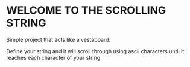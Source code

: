 # WELCOME TO THE SCROLLING STRING #

Simple project that acts like a vestaboard.

Define your string and it will scroll through using ascii characters until it reaches each character of your string.
